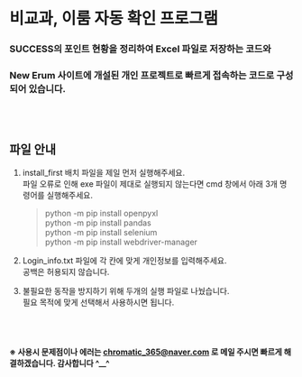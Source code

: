 # 비교과, 이룸 자동 확인 프로그램

 ### SUCCESS의 포인트 현황을 정리하여 Excel 파일로 저장하는 코드와 
 ### New Erum 사이트에 개설된 개인 프로젝트로 빠르게 접속하는 코드로 구성되어 있습니다.
 <br/>
 <br/>
 
 ## 파일 안내
 
 1. install_first 배치 파일을 제일 먼저 실행해주세요. <br/>
    파일 오류로 인해 exe 파일이 제대로 실행되지 않는다면 cmd 창에서 아래 3개 명령어를 실행해주세요.<br/>
    > python -m pip install openpyxl <br/>
    > python -m pip install pandas <br/>
    > python -m pip install selenium <br/>
    > python -m pip install webdriver-manager <br/>
      
 2. Login_info.txt 파일에 각 칸에 맞게 개인정보를 입력해주세요. <br/>
    공백은 허용되지 않습니다.
    
 3. 불필요한 동작을 방지하기 위해 두개의 실행 파일로 나눴습니다. <br/>
    필요 목적에 맞게 선택해서 사용하시면 됩니다.
 
 <br/>
 <br/>

#### ※ 사용시 문제점이나 에러는 chromatic_365@naver.com 로 메일 주시면 빠르게 해결하겠습니다. 감사합니다 ^__^
